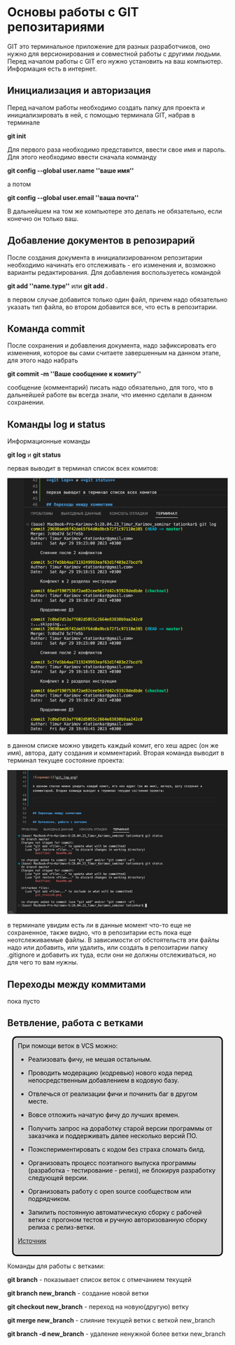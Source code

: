 # Основы работы с GIT репозитариями

GIT это терминальное приложение для разных разработчиков, оно нужно для версионирования и совместной работы с другими людьми.
Перед началом работы с GIT его нужно установить на ваш компьютер. Информация есть в интернет.

## Инициализация и авторизация

Перед началом работы необходимо создать папку для проекта и инициализировать в ней, с помощью терминала GIT, набрав в терминале 

**git init** 

Для первого раза необходимо представится, ввести свое имя и пароль. Для этого необходимо ввести сначала комманду 

**git config --global user.name ''ваше имя''** 

а потом 

**git config --global user.email ''ваша почта''** 

В дальнейшем на том же компьютере это делать не обязательно, если конечно он только ваш.

## Добавление документов в репозирарий

После создания документа в инициализированном репозитарии необходимо начинать его отслеживать - его изменения и, возможно варианты редактирования. Для добавления воспользуетесь командой 

**git add ''name.type''** или **git add .** 

в первом случае добавится только один файл, причем надо обязательно указать тип файла, во втором добавится все, что есть в репозитарии.

## Команда commit 

После сохранения и добавления документа, надо зафиксировать его изменения, которое вы сами считаете завершенным на данном этапе, для этого надо набрать

**git commit -m ''Ваше сообщение к комиту''**

сообщение (комментарий) писать надо обязательно, для того, что в дальнейшей работе вы всегда знали, что именно сделали в данном сохранении.

## Команды log и status

Информационные команды

**git log** и **git status**

первая выводит в терминал список всех комитов:

![скриншот1](git_log.png)

в данном списке можно увидеть каждый комит, его хеш адрес (он же имя), автора, дату создания и комментарий. Вторая команда выводит в терминал текущее состояние проекта:

![скриншот2](git_status.png)

в терминале увидим есть ли в данные момент что-то еще не сохраненное, также видно, что в репозитарии есть пока еще неотслеживаемые файлы. В зависимости от обстоятельств эти файлы надо или добавить, или удалить, или создать в репозитарии папку .gitignore и добавить их туда, если они не должны отслеживаться, но для чего то вам нужны.


## Переходы между коммитами

пока пусто

## Ветвление, работа с ветками

<style>
      /* The . with the boxed represents that it is a class */
      .boxed {
        background: lightgrey;
        color: black;
        border: 3px solid black;
        margin: 0px auto;
        width: 456px;
        padding: 10px;
        border-radius: 10px;
      }
    </style>
<div class = boxed>
При помощи веток в VCS можно:

* Реализовать фичу, не мешая остальным.

* Проводить модерацию (кодревью) нового кода перед непосредственным добавлением в кодовую базу.

* Отвлечься от реализации фичи и починить баг в другом месте.
* Вовсе отложить начатую фичу до лучших времен.
* Получить запрос на доработку старой версии программы от заказчика и поддерживать далее несколько версий ПО.
* Поэкспериментировать с кодом без страха сломать билд.
* Организовать процесс поэтапного выпуска программы (разработка - тестирование - релиз), не блокируя разработку следующей версии.
* Организовать работу с open source сообществом или подрядчиком.
* Запилить постоянную автоматическую сборку с рабочей ветки с прогоном тестов и ручную авторизованную сборку релиза с релиз-ветки.

[Источник](https://ru.stackoverflow.com/questions/359844/Зачем-нужны-ветки)

</div>


Команды для работы с ветками:

**git branch** - показывает список веток с отмечанием текущей

**git branch new_branch** - создание новой ветки

**git checkout new_branch** - переход на новую(другую) ветку

**git merge new_branch** - слияние текущей ветки с веткой new_branch

**git branch -d new_branch** - удаление ненужной более ветки new_branch
